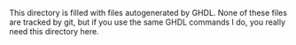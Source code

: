 This directory is filled with files autogenerated by GHDL. None of these files are tracked by git, but if you use the same GHDL commands I do, you really need this directory here.